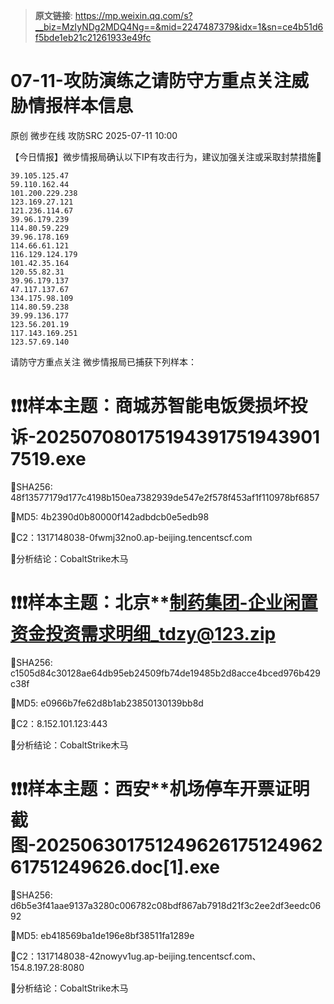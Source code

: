 > **原文链接**: https://mp.weixin.qq.com/s?__biz=MzIyNDg2MDQ4Ng==&mid=2247487379&idx=1&sn=ce4b51d6f5bde1eb21c21261933e49fc

#  07-11-攻防演练之请防守方重点关注威胁情报样本信息  
原创 微步在线  攻防SRC   2025-07-11 10:00  
  
【今日情报】微步情报局确认以下IP有攻击行为，建议加强关注或采取封禁措施🚫  

```
39.105.125.47 
59.110.162.44 
101.200.229.238 
123.169.27.121
121.236.114.67 
39.96.179.239 
114.80.59.229 
39.96.178.169 
114.66.61.121 
116.129.124.179 
101.42.35.164 
120.55.82.31 
39.96.179.137 
47.117.137.67 
134.175.98.109 
114.80.59.238 
39.99.136.177 
123.56.201.19 
117.143.169.251 
123.57.69.140 

```

  
请防守方重点关注 微步情报局已捕获下列样本：  
# ❗❗❗样本主题：商城苏智能电饭煲损坏投诉-2025070801751943917519439017519.exe  
  
🔴SHA256: 48f13577179d177c4198b150ea7382939de547e2f578f453af1f110978bf6857  
  
🔴MD5: 4b2390d0b80000f142adbdcb0e5edb98  
  
🔴C2：1317148038-0fwmj32no0.ap-beijing.tencentscf.com  
  
🔴分析结论：CobaltStrike木马  
# ❗❗❗样本主题：北京**制药集团-企业闲置资金投资需求明细_tdzy@123.zip  
  
🔴SHA256: c1505d84c30128ae64db95eb24509fb74de19485b2d8acce4bced976b429c38f  
  
🔴MD5: e0966b7fe62d8b1ab23850130139bb8d  
  
🔴C2：8.152.101.123:443  
  
🔴分析结论：CobaltStrike木马  
# ❗❗❗样本主题：西安**机场停车开票证明截图-20250630175124962617512496261751249626.doc[1].exe  
  
🔴SHA256: d6b5e3f41aae9137a3280c006782c08bdf867ab7918d21f3c2ee2df3eedc0692  
  
🔴MD5: eb418569ba1de196e8bf38511fa1289e  
  
🔴C2：1317148038-42nowyv1ug.ap-beijing.tencentscf.com、154.8.197.28:8080  
  
🔴分析结论：CobaltStrike木马  
  
  
